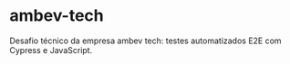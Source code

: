 # ambev-tech
Desafio técnico da empresa ambev tech: testes automatizados E2E com Cypress e JavaScript.
